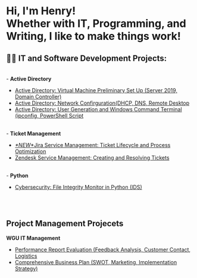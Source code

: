 <h1>Hi, I'm Henry!<br/>Whether with IT, Programming, and Writing, I like to make things work! </h1>

<h2>👨‍💻 IT and Software Development Projects:</h2>
<br/>
- <b>Active Directory</b>

- [Active Directory: Virtual Machine Preliminary Set Up (Server 2019, Domain Controller)](https://github.com/henrykim-projects/activedirectory_setup)
- [Active Directory: Network Confirguration(DHCP, DNS, Remote Desktop](https://github.com/henrykim-projects/activedirectory_config)
- [Active Directory: User Generation and Windows Command Terminal (ipconfig, PowerShell Script](https://github.com/henrykim-projects/activedirectory_users)
<br/>
- <b>Ticket Management</b>

- [*\*NEW*\*Jira Service Management: Ticket Lifecycle and Process Optimization](https://github.com/henrykim-projects/jira_ticketmanagement)
- [Zendesk Service Management: Creating and Resolving Tickets](https://github.com/henrykim-projects/zendesk_ticketmanagement)
<br/>
- <b>Python</b>

- [Cybersecurity: File Integrity Monitor in Python (IDS)](https://github.com/henrykim-projects/file_integrity_monitor)
<br/>
<br/>
<h2>Project Management Projecets</h2>

<b>WGU IT Management</b>
<br/>
- [Performance Report Evaluation (Feedback Analysis, Customer Contact, Logistics](https://github.com/henrykim-projects/d361_hskim)
- [Comprehensive Business Plan (SWOT, Marketing, Implementation Strategy)](https://github.com/henrykim-projects/qft_capstone_hskim)





